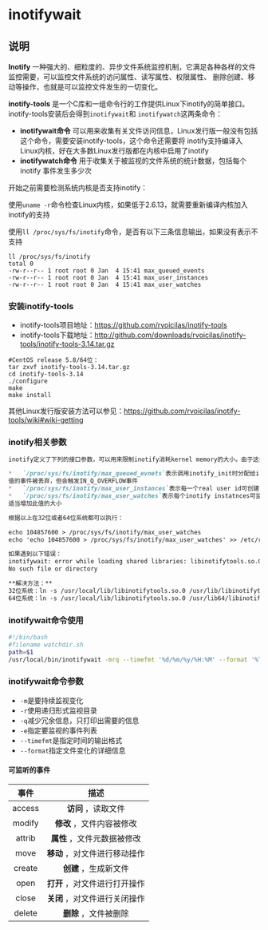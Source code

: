 # **inotifywait**

## 说明

**Inotify** 一种强大的、细粒度的、异步文件系统监控机制，它满足各种各样的文件监控需要，可以监控文件系统的访问属性、读写属性、权限属性、
删除创建、移动等操作，也就是可以监控文件发生的一切变化。

 **inotify-tools** 是一个C库和一组命令行的工作提供Linux下inotify的简单接口。inotify-tools安装后会得到`inotifywait`和
 `inotifywatch`这两条命令：

*    **inotifywait命令** 可以用来收集有关文件访问信息，Linux发行版一般没有包括这个命令，需要安装inotify-tools，这个命令还需要将
inotify支持编译入Linux内核，好在大多数Linux发行版都在内核中启用了inotify
*    **inotifywatch命令** 用于收集关于被监视的文件系统的统计数据，包括每个 inotify 事件发生多少次

开始之前需要检测系统内核是否支持inotify：

使用`uname -r`命令检查Linux内核，如果低于2.6.13，就需要重新编译内核加入inotify的支持

使用`ll /proc/sys/fs/inotify`命令，是否有以下三条信息输出，如果没有表示不支持

```
ll /proc/sys/fs/inotify
total 0
-rw-r--r-- 1 root root 0 Jan  4 15:41 max_queued_events
-rw-r--r-- 1 root root 0 Jan  4 15:41 max_user_instances
-rw-r--r-- 1 root root 0 Jan  4 15:41 max_user_watches

```

### 安装inotify-tools  

*   inotify-tools项目地址：https://github.com/rvoicilas/inotify-tools
*   inotify-tools下载地址：http://github.com/downloads/rvoicilas/inotify-tools/inotify-tools-3.14.tar.gz

```
#CentOS release 5.8/64位：
tar zxvf inotify-tools-3.14.tar.gz
cd inotify-tools-3.14
./configure
make
make install
```

其他Linux发行版安装方法可以参见：https://github.com/rvoicilas/inotify-tools/wiki#wiki-getting

### inotify相关参数  

```markdown
inotify定义了下列的接口参数，可以用来限制inotify消耗kernel memory的大小。由于这些参数都是内存参数，因此，可以根据应用需求，实时调节大小：

*   `/proc/sys/fs/inotify/max_queued_evnets`表示调用inotify_init时分配给inotify instance中可排队的event的数目的最大值，超出这个
值的事件被丢弃，但会触发IN_Q_OVERFLOW事件
*   `/proc/sys/fs/inotify/max_user_instances`表示每一个real user id可创建的inotify instatnces的数量上限
*   `/proc/sys/fs/inotify/max_user_watches`表示每个inotify instatnces可监控的最大目录数量。如果监控的文件数目巨大，需要根据情况，
适当增加此值的大小

根据以上在32位或者64位系统都可以执行：

echo 104857600 > /proc/sys/fs/inotify/max_user_watches
echo 'echo 104857600 > /proc/sys/fs/inotify/max_user_watches' >> /etc/rc.local

如果遇到以下错误：
inotifywait: error while loading shared libraries: libinotifytools.so.0: cannot open shared object file: 
No such file or directory 

**解决方法：** 
32位系统：ln -s /usr/local/lib/libinotifytools.so.0 /usr/lib/libinotifytools.so.0
64位系统：ln -s /usr/local/lib/libinotifytools.so.0 /usr/lib64/libinotifytools.so.0
```

### inotifywait命令使用  

```bash
#!/bin/bash
#filename watchdir.sh
path=$1
/usr/local/bin/inotifywait -mrq --timefmt '%d/%m/%y/%H:%M' --format '%T %w %f' -e modify,delete,create,attrib $path

```

### inotifywait命令参数  

*   `-m`是要持续监视变化
*   `-r`使用递归形式监视目录
*   `-q`减少冗余信息，只打印出需要的信息
*   `-e`指定要监视的事件列表
*   `--timefmt`是指定时间的输出格式
*   `--format`指定文件变化的详细信息

#### 可监听的事件  

| 事件 | 描述 |
| :------: | :------: |
| access | **访问** ，读取文件 |
| modify | **修改** ，文件内容被修改 |
| attrib | **属性** ，文件元数据被修改 |
| move | **移动** ，对文件进行移动操作 |
| create | **创建** ，生成新文件 |
| open | **打开** ，对文件进行打开操作 |
| close | **关闭** ，对文件进行关闭操作 |
| delete | **删除** ，文件被删除 |

